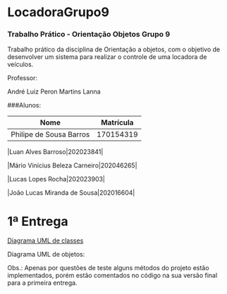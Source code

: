 # LocadoraGrupo9
### Trabalho Prático - Orientação Objetos Grupo 9

Trabalho prático da disciplina de Orientação a objetos, com o objetivo de desenvolver um sistema para realizar o controle de uma locadora de veículos.

Professor:

André Luiz Peron Martins Lanna

###Alunos:

|Nome|Matrícula|
| -------- | -------- |
|Philipe de Sousa Barros|170154319|

|Luan Alves Barroso|202023841|

|Mário Vinícius Beleza Carneiro|202046265|

|Lucas Lopes Rocha|202023903|

|João Lucas Miranda de Sousa|202016604|

# 1ª Entrega
[Diagrama UML de classes](https://drive.google.com/file/d/1-GolP36talN1hcCHPiO07-VTapTxCWlS/view?usp=sharing)

Diagrama UML de objetos:

Obs.: Apenas por questões de teste alguns métodos do projeto estão implementados, porém estão comentados no código na sua versão final para a primeira entrega.
